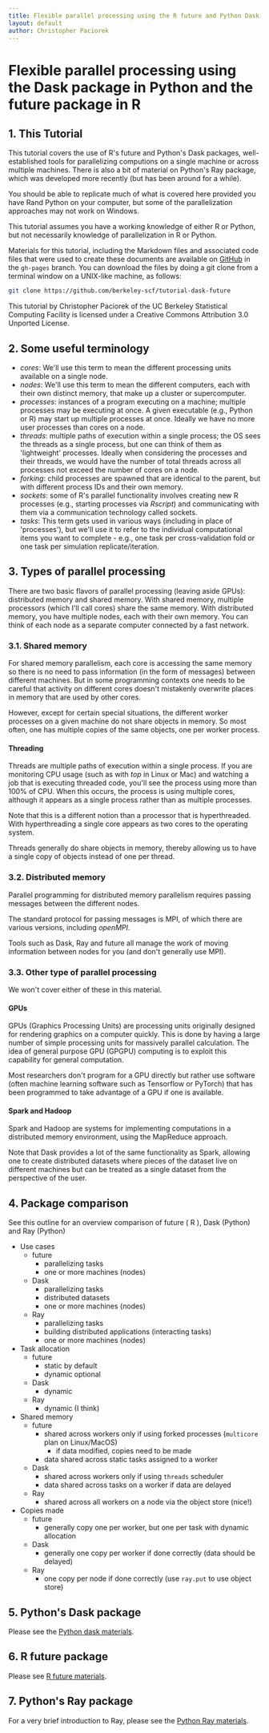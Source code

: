 ```yaml
---
title: Flexible parallel processing using the R future and Python Dask packages
layout: default
author: Christopher Paciorek
---
```


# Flexible parallel processing using the Dask package in Python and the future package in R

## 1. This Tutorial

This tutorial covers the use of R's future and Python's Dask packages, well-established tools for parallelizing computions on a single machine or across multiple machines. There is also a bit of material on Python's Ray package, which was developed more recently (but has been around for a while).

You should be able to replicate much of what is covered here provided you have Rand Python on your computer, but some of the parallelization approaches may not work on Windows.

This tutorial assumes you have a working knowledge of either R or Python, but not necessarily knowledge of parallelization in R or Python.

Materials for this tutorial, including the Markdown files and associated code files that were used to create these documents are available on [GitHub](https://github.com/berkeley-scf/tutorial-dask-future) in the `gh-pages` branch.  You can download the files by doing a git clone from a terminal window on a UNIX-like machine, as follows:

```bash
git clone https://github.com/berkeley-scf/tutorial-dask-future
```

This tutorial by Christopher Paciorek of the UC Berkeley Statistical Computing Facility is licensed under a Creative Commons Attribution 3.0 Unported License.

## 2. Some useful terminology

  - *cores*: We'll use this term to mean the different processing
units available on a single node.
  - *nodes*: We'll use this term to mean the different computers,
each with their own distinct memory, that make up a cluster or supercomputer.
  - *processes*: instances of a program executing on a machine; multiple
processes may be executing at once. A given executable (e.g., Python or R) may start up multiple
processes at once. Ideally we have no more user processes than cores on
a node.
  - *threads*: multiple paths of execution within a single process;
the OS sees the threads as a single process, but one can think of
them as 'lightweight' processes. Ideally when considering the processes
and their threads, we would have the number of total threads across
all processes not exceed the number of cores on a node.
  - *forking*: child processes are spawned that are identical to
the parent, but with different process IDs and their own memory.
  - *sockets*: some of R's parallel functionality involves creating
new R processes (e.g., starting processes via *Rscript*) and
communicating with them via a communication technology called sockets.
  - *tasks*: This term gets used in various ways (including in place of 'processes'), but we'll use it to
refer to the individual computational items you want to complete - e.g.,
one task per cross-validation fold or one task per simulation replicate/iteration.

## 3. Types of parallel processing

There are two basic flavors of parallel processing (leaving aside
GPUs): distributed memory and shared memory. With shared memory, multiple
processors (which I'll call cores) share the same memory. With distributed
memory, you have multiple nodes, each with their own memory. You can
think of each node as a separate computer connected by a fast network. 


### 3.1. Shared memory

For shared memory parallelism, each core is accessing the same memory
so there is no need to pass information (in the form of messages)
between different machines. But in some programming contexts one needs
to be careful that activity on different cores doesn't mistakenly
overwrite places in memory that are used by other cores.

However, except for certain special situations, the different worker processes on a given machine do not share objects in memory. So most often, one has multiple copies of the same objects, one per worker process. 

#### Threading

Threads are multiple paths of execution within a single process. If you are monitoring CPU
usage (such as with *top* in Linux or Mac) and watching a job that is executing threaded code, you'll
see the process using more than 100% of CPU. When this occurs, the
process is using multiple cores, although it appears as a single process
rather than as multiple processes.

Note that this is a different notion than a processor that is hyperthreaded. With hyperthreading a single core appears as two cores to the operating system.

Threads generally do share objects in memory, thereby allowing us to have a single copy of objects instead of one per thread. 

### 3.2. Distributed memory

Parallel programming for distributed memory parallelism requires passing
messages between the different nodes. 

The standard protocol for passing messages is MPI, of which there are various versions, including *openMPI*.

Tools such as Dask, Ray and future all manage the work of moving information between nodes for you (and don't generally use MPI). 

### 3.3. Other type of parallel processing

We won't cover either of these in this material.

#### GPUs

GPUs (Graphics Processing Units) are processing units originally designed
for rendering graphics on a computer quickly. This is done by having
a large number of simple processing units for massively parallel calculation.
The idea of general purpose GPU (GPGPU) computing is to exploit this
capability for general computation. 

Most researchers don't program for a GPU directly but rather use software (often machine learning software such as Tensorflow or PyTorch) that has been programmed to take advantage of a GPU if one is available.

#### Spark and Hadoop

Spark and Hadoop are systems for implementing computations in a distributed
memory environment, using the MapReduce approach.

Note that Dask provides a lot of the same functionality as Spark, allowing one to create distributed datasets where pieces of the dataset live on different machines but can be treated as a single dataset from the perspective of the user.

## 4. Package comparison

See this outline for an overview comparison of future ( R ), Dask (Python) and Ray (Python)

 - Use cases
    - future
        - parallelizing tasks
        - one or more machines (nodes)
    - Dask
        - parallelizing tasks
        - distributed datasets
        - one or more machines (nodes)
    - Ray
        - parallelizing tasks
        - building distributed applications (interacting tasks)
        - one or more machines (nodes)
 - Task allocation
    - future
        - static by default
        - dynamic optional
    - Dask
        - dynamic
    - Ray
        - dynamic (I think)
 - Shared memory
    - future
        - shared across workers only if using forked processes (`multicore` plan on Linux/MacOS)
             - if data modified, copies need to be made
        - data shared across static tasks assigned to a worker
    - Dask
        - shared across workers only if using `threads` scheduler
        - data shared across tasks on a worker if data are delayed
    - Ray
        - shared across all workers on a node via the object store (nice!)
 - Copies made
    - future
        - generally copy one per worker, but one per task with dynamic allocation
    - Dask
        - generally one copy per worker if done correctly (data should be delayed)
    - Ray
        - one copy per node if done correctly (use `ray.put` to use object store)


## 5. Python's Dask package

Please see the [Python dask materials](python-dask).

## 6. R future package

Please see [R future materials](R-future).

## 7. Python's Ray package

For a very brief introduction to Ray, please see the [Python Ray materials](python-ray).
